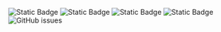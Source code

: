 ![Static Badge](https://img.shields.io/badge/blacklists-60-000000) ![Static Badge](https://img.shields.io/badge/blacklisted-2969023-cc0000) ![Static Badge](https://img.shields.io/badge/whitelisted-2242-00CC00) ![Static Badge](https://img.shields.io/badge/streaming_blacklist-28106-000000) ![GitHub issues](https://img.shields.io/github/issues/fabriziosalmi/blacklists)
